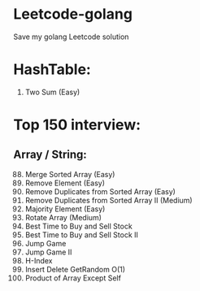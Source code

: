 # Leetcode-golang
Save my golang Leetcode solution 

# HashTable:
0001. Two Sum (Easy)

# Top 150 interview:
## Array / String:
0088. Merge Sorted Array (Easy)
0027. Remove Element (Easy)
0026. Remove Duplicates from Sorted Array (Easy)
0080. Remove Duplicates from Sorted Array II (Medium)
0169. Majority Element (Easy)
0189. Rotate Array (Medium)
0121. Best Time to Buy and Sell Stock
0122. Best Time to Buy and Sell Stock II
0055. Jump Game
0045. Jump Game II
0274. H-Index
0380. Insert Delete GetRandom O(1)
0238. Product of Array Except Self